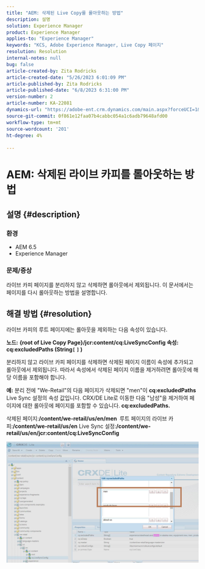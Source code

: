 ```yaml
---
title: "AEM: 삭제된 Live Copy를 롤아웃하는 방법"
description: 설명
solution: Experience Manager
product: Experience Manager
applies-to: "Experience Manager"
keywords: "KCS, Adobe Experience Manager, Live Copy 페이지"
resolution: Resolution
internal-notes: null
bug: false
article-created-by: Zita Rodricks
article-created-date: "5/26/2023 6:01:09 PM"
article-published-by: Zita Rodricks
article-published-date: "6/8/2023 6:31:00 PM"
version-number: 2
article-number: KA-22081
dynamics-url: "https://adobe-ent.crm.dynamics.com/main.aspx?forceUCI=1&pagetype=entityrecord&etn=knowledgearticle&id=26052845-effb-ed11-8849-6045bd0063aa"
source-git-commit: 0f861e12faa07b4cabbc054a1c6adb79648afd00
workflow-type: tm+mt
source-wordcount: '201'
ht-degree: 4%

---
```


# AEM: 삭제된 라이브 카피를 롤아웃하는 방법

## 설명 {#description}


### <b>환경</b>

- AEM 6.5
- Experience Manager


### <b>문제/증상</b>

라이브 카피 페이지를 분리하지 않고 삭제하면 롤아웃에서 제외됩니다. 이 문서에서는 페이지를 다시 롤아웃하는 방법을 설명합니다.


## 해결 방법 {#resolution}


라이브 카피의 루트 페이지에는 롤아웃을 제외하는 다음 속성&#x200B;&#x200B;이 있습니다.

<b>노드:</b> <b>{root of Live Copy Page}/jcr:content/cq:LiveSyncConfig 속성: cq:excludedPaths (String`[` `]` )</b>

분리하지 않고 라이브 카피 페이지를 삭제하면 삭제된 페이지 이름이 속성에 추가되고 롤아웃에서 제외됩니다.
따라서 속성에서 삭제된 페이지 이름을 제거하려면 롤아웃에 해당 이름을 포함해야 합니다.

<b>예:</b>
분리 전에 &quot;We-Retail&quot;의 다음 페이지가 삭제되면 &quot;men&quot;이 <b>cq:excludedPaths </b>Live Sync 설정의 속성 값입니다.
CRX/DE Lite로 이동한 다음 &quot;남성&quot;을 제거하여 페이지에 대한 롤아웃에 페이지를 포함할 수 있습니다.<b> cq:excludedPaths.</b>

삭제된 페이지:<b>/content/we-retail/us/en/men </b>
루트 페이지의 라이브 카피:<b>/content/we-retail/us/en</b>
Live Sync 설정:<b>/content/we-retail/us/en/jcr:content/cq:LiveSyncConfig</b>

![](assets/a7eb936c-03f6-ed11-8848-6045bd006295.png)
